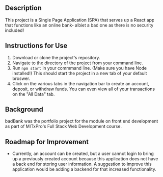 ## Description 
This project is a Single Page Application (SPA) that serves up a React app that functions like an online bank- albiet a bad one as there is no security included! 

## Instructions for Use
1. Download or clone the project's repository. 
2. Navigate to the directory of the project from your command line. 
3. Run `npm start` in your commmand line. (Make sure you have Node installed!) This should start the project in a new tab of your default broswer. 
4. Click on the various tabs in the navigation bar to create an account, deposit, or withdraw funds. You can even view all of your transactions on the "All Data" tab.  

## Background
badBank was the portfolio project for the module on front end development as part of MITxPro's Full Stack Web Development course. 

## Roadmap for Improvement
- Currently, an account can be created, but a user cannot login to bring up a previously created account because this application does not have a back end for storing user information. A suggestion to improve this application would be adding a backend for that increased functionality.   
